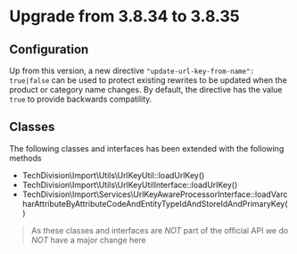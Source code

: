 # Upgrade from 3.8.34 to 3.8.35

## Configuration

Up from this version, a new directive `"update-url-key-from-name": true|false` can be used to protect existing
rewrites to be updated when the product or category name changes. By default, the directive has the value 
`true` to provide backwards compatility.

## Classes

The following classes and interfaces has been extended with the following methods

* TechDivision\Import\Utils\UrlKeyUtil::loadUrlKey()
* TechDivision\Import\Utils\UrlKeyUtilInterface::loadUrlKey()
* TechDivision\Import\Services\UrlKeyAwareProcessorInterface::loadVarcharAttributeByAttributeCodeAndEntityTypeIdAndStoreIdAndPrimaryKey()

> As these classes and interfaces are *NOT* part of the official API we do *NOT* have a major change here